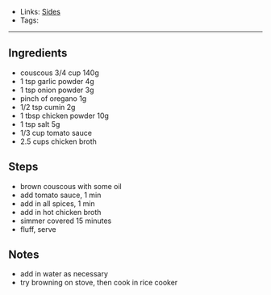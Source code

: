 - Links: [Sides](Sides/Sides.md)
- Tags: 

---
## Ingredients 
- couscous 3/4 cup 140g 
- 1 tsp garlic powder 4g 
- 1 tsp onion powder 3g 
- pinch of oregano 1g 
- 1/2 tsp cumin 2g 
- 1 tbsp chicken powder 10g 
- 1 tsp salt 5g 
- 1/3 cup tomato sauce 
- 2.5 cups chicken broth 
## Steps 
- brown couscous with some oil 
- add tomato sauce, 1 min 
- add in all spices, 1 min 
- add in hot chicken broth 
- simmer covered 15 minutes 
- fluff, serve 
## Notes 
- add in water as necessary 
- try browning on stove, then cook in rice cooker